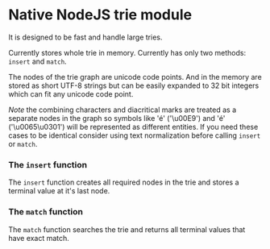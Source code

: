 # Native NodeJS trie module

It is designed to be fast and handle large tries.

Currently stores whole trie in memory.
Currently has only two methods: `insert` and `match`.

The nodes of the trie graph are unicode code points. And in the memory are stored as short UTF-8 strings but can be easily expanded to 32 bit integers which can fit any unicode code point.

*Note* the combining characters and diacritical marks are treated as a separate nodes in the graph so symbols like 'é' ('\u00E9') and 'é' ('\u0065\u0301') will be represented as different entities. If you need these cases to be identical consider using text normalization before calling `insert` or `match`.

### The `insert` function

The `insert` function creates all required nodes in the trie and stores a terminal value at it's last node.

### The `match` function

The `match` function searches the trie and returns all terminal values that have exact match.

